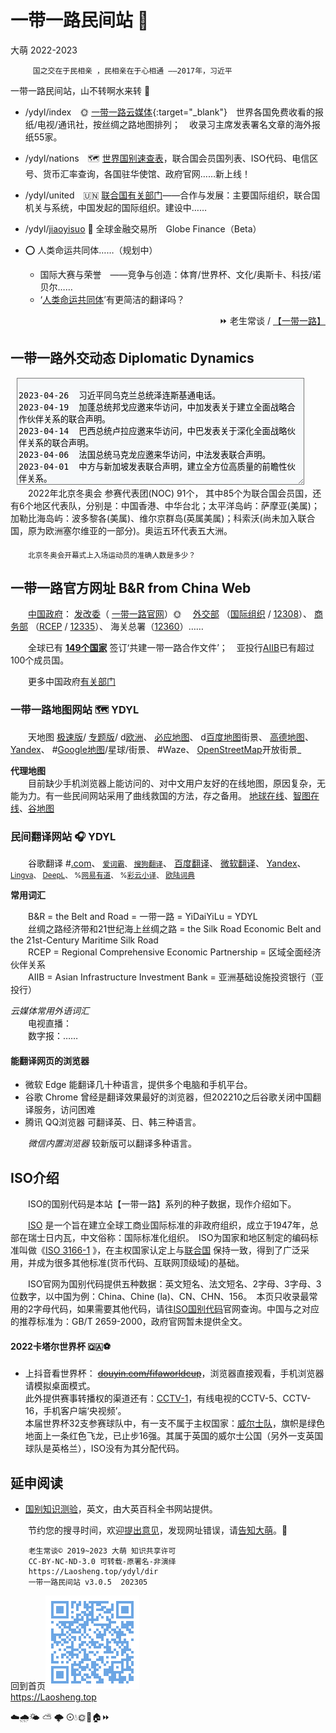 一带一路民间站 💃
=================
大萌	2022-2023

		 国之交在于民相亲 ，民相亲在于心相通 ——2017年，习近平

一带一路民间站，山不转啊水来转 🎵

+  /ydyl/index　🌞 [一带一路云媒体](index){:target="_blank"}　世界各国免费收看的报纸/电视/通讯社，按丝绸之路地图排列；　收录习主席发表署名文章的海外报纸55家。

+  /ydyl/nations　🗺 [世界国别速查表](nations)，联合国会员国列表、ISO代码、电信区号、货币汇率查询，各国驻华使馆、政府官网……新上线！

+  /ydyl/united　🇺🇳 [联合国有关部门](united)——合作与发展：主要国际组织，联合国机关与系统，中国发起的国际组织。建设中……

+  /ydyl/[jiaoyisuo](jiaoyisuo) 💱 全球金融交易所　Globe Finance（Beta）

+  ⭕ 人类命运共同体……（规划中）　
   + 国际大赛与荣誉　——竞争与创造：体育/世界杯、文化/奥斯卡、科技/诺贝尔……
   + ‘[人类命运共同体](union_of_human_fate)’有更简洁的翻译吗？

<div align="right">
	⏩ 老生常谈
/	<a href="https://Laosheng.top/ydyl/dir" target="_top">【一带一路】</a>
</div>

一带一路外交动态 Diplomatic Dynamics
-----------------------------------
<!-- word-break:keep-all; -->
<textarea rows=10 cols=81 readonly="readonly" style="background-color:#F6F8FA;
margin-left:2%;  width:90%; overflow:scroll;  ">

2023-04-26	习近平同乌克兰总统泽连斯基通电话。
2023-04-19	加蓬总统邦戈应邀来华访问，中加发表关于建立全面战略合作伙伴关系的联合声明。
2023-04-14	巴西总统卢拉应邀来华访问，中巴发表关于深化全面战略伙伴关系的联合声明。
2023-04-06	法国总统马克龙应邀来华访问，中法发表联合声明。
2023-04-01	中方与新加坡发表联合声明，建立全方位高质量的前瞻性伙伴关系。
2023-03-27	李强出席(海南)博鳌亚洲论坛，会见来华的：科特迪瓦总理阿希、西班牙首相桑切斯、新加坡总理李显龙、马来西亚总理安瓦尔、国际货币基金组织总裁格奥尔基耶娃等首脑。
2023-03-26	中美洲国家洪都拉斯与我国建立外交关系，断绝同台湾的所谓“外交关系”。
2023-03-20	习近平抵达莫斯科开始对俄罗斯进行国事访问。
2023-03-10	在中方支持下，沙特和伊朗在北京举行对话，同意恢复双方外交关系。
2023-03-01	习近平同来华进行国事访问的白俄罗斯总统卢卡申科举行会谈。
2023-02-24	中国发表《关于政治解决乌克兰危机的中国立场》。
2023-02-14	伊朗总统莱希访问中国，双方发表联合声明。
2023-02-10	柬埔寨首相洪森来华访问，双方发表关于构建新时代中柬命运共同体的联合声明。
2023-01-06	土库曼斯坦总统谢尔达尔·别尔德穆哈梅多夫来华访问，提升为全面战略伙伴关系。

2022-12-07	习近平抵达沙特利雅得进行国事访问，并出席首届中国—阿拉伯国家峰会。
2022-11-17	习近平抵达泰国曼谷出席 APEC（亚太经合组织）会议。
2022-11-14	习近平抵达印度尼西亚巴厘岛出席G20峰会。
2022-11-0	(上海)中国进口博览会开幕。
2022-10/11	越共书记阮富仲、巴基斯坦总理夏巴兹、德国总理朔尔茨先后率团来华访问。
2022-09---	习近平主席出访哈萨克斯坦、乌兹别克斯坦，出席上合组织元首理事会。
2022-03-23	中国同马拉维(非洲东南部，ISO代码MW)签订一带一路谅解备忘录，签约国增至149。
2022-02-14	中国同墨西哥建交50周年，互致贺电。
2022-02-07	中国同阿根廷深化全面战略合作伙伴关系，发表联合声明，签约国增至148。
2022-02-05	晚八点在北京鸟巢举行冬奥会开幕式，85个国家和6个地区(合91个)的参赛代表团入场。
2022-01-25	中国同中亚五国（五个斯坦）建交30周年，视频峰会。
2022-01---	中国同乌克兰、白俄罗斯、以色列建交30周年，互致贺电。
2022-01-01	RCEP 生效！
</textarea>
<br>
　　2022年北京冬奥会 参赛代表团(NOC) 91个， 其中85个为联合国会员国，还有6个地区代表队，分别是：中国香港、中华台北；太平洋岛屿：萨摩亚(美属)；加勒比海岛屿：波多黎各(美属)、维尔京群岛(英属美属)；科索沃(尚未加入联合国，原为欧洲塞尔维亚的一部分)。奥运五环代表五大洲。

　　<sub>北京冬奥会开幕式上入场运动员的准确人数是多少？</sub>


一带一路官方网址 B&R from China Web
----------------------------------

　　<a target="_blank" title="中华人民共和国中央人民政府" href="http://www.gov.cn">中国政府</a>：
<a target="_blank" title="国务院发展和改革委员会" href="https://www.ndrc.gov.cn">发改委</a>（
<a target="_blank" href="https://www.yidaiyilu.gov.cn/yw.htm" title="一带一路 > 要闻">一带一路官网</a>）🌞　
<a target="_blank" title="首页>外交动态>重要新闻 " href="https://www.mfa.gov.cn/zyxw/">外交部</a>
（<a target="_blank" title="首页>国家和组织>国际和地区组织" href="https://www.mfa.gov.cn/web/gjhdq_676201/gjhdqzz_681964/">国际组织</a> /
<a target="_blank" title="+86-10-12308 全球领事保护与服务应急热线" href="http://cs.mfa.gov.cn">12308</a>）、
<a target="_blank" title="商务部>公共服务资源平台，进出口统计数据" href="http://opendata.mofcom.gov.cn/front/data/?t=1">商务部</a>
（<a target="_blank" title="中国自由贸易区服务网" href="http://fta.mofcom.gov.cn/">RCEP</a> /
<a target="_blank" title="+86-10-12335 中国外经贸企业服务网" href="http://12335.mofcom.gov.cn">12335</a>）、
海关总署（<a target="_blank" title="互联网+海关，海关服务热线" href="http://online.customs.gov.cn/">12360</a>）……
<!-- <a target="_blank" title="出入境与签证咨询" href="https://www.nia.gov.cn/Enquiry">国家移民管理局</a>（12367 ）-->

　　全球已有 <a target="_blank" title="截至2022年8月，一带一路官网数据" href="https://www.yidaiyilu.gov.cn/xwzx/roll/77298.htm"><b>149个国家</b></a> 签订‘共建一带一路合作文件’；　亚投行<a target="_blank" title="亚洲基础设施投资银行" href="https://www.aiib.org/">AIIB</a>已有超过100个成员国。

　　更多中国政府<a title="有关部门服务大全" href="../fuwu">有关部门</a>


<h3 id=ditu>一带一路地图网站 🗺 YDYL</h3>
　　天地图
<a target="_blank" title="国家地理信息公共服务平台 传统版" href="https://map.tianditu.gov.cn/2020/">极速版</a>/
<a target="_blank" title="在菜单中选择 丝绸之路" href="https://zhfw.tianditu.gov.cn/">专题版</a>/
d<a target="_blank" title="天地图欧洲区域，限桌面访问" href="https://map.tianditu.gov.cn/share/3ab5d295b5d04152b51e6c54d4e358c5/">欧洲</a>、
<a target="_blank" title="微软必应的地图网站，全球中文地图" href="https://cn.bing.com/maps">必应地图</a>、
d<a target="_blank" title="%排斥手机，请用桌面模式浏览" href="https://map.baidu.com/@12340000,4001000,6z">百度地图</a>街景、
<a target="_blank" href="https://amap.com/place/B01370T819" title="阿里巴巴旗下">高德地图</a>、
<a target="_blank" title="俄罗斯地图，en" href="https://yandex.com/maps/?ll=90.000000%2C25.000000&amp;z=3">Yandex</a>、
#<a target="_blank" title="最牛地图！网址定位经纬度" href="https://www.google.com/maps/@27,100,3z">Google地图</a>/星球/街景、
#Waze、
<a target="_blank" title="用户上传的街景照片" href="https://www.openstreetmap.org/">OpenStreetMap</a>开放街景_  

**代理地图**  
　　目前缺少手机浏览器上能访问的、对中文用户友好的在线地图，原因复杂，无能为力。有一些民间网站采用了曲线救国的方法，存之备用。
 	[地球在线](https://www.earthol.com)、[智图在线](http://maps.bimw.cn/geoq/)、[谷地图](http://www.gditu.net/)  


<h3 id=fanyi>民间翻译网站 🎧 YDYL</h3>
　　谷歌翻译
#<a target="_blank" title="Google翻译全球站，202208关闭中国站" href="https://translate.google.com">.com</a>、
<small>
<a target="_blank" title="曾经和谷歌联手的金山词霸" href="https://www.iciba.com/fy">爱词霸</a>、
<a target="_blank" title="API开放" href="https://fanyi.sogou.com">搜狗翻译</a></small>、
<a target="_blank" title="网址可确定语言种类" href="https://fanyi.baidu.com">百度翻译</a>、
<a target="_blank" title="看看效果" href="https://cn.bing.com/translator">微软翻译</a>、
<a target="_blank" title="俄罗斯网站，英文界面" href="https://translate.yandex.com">Yandex</a>、<small>
<a target="_blank" title="欧洲Lingva翻译，Vivaldi浏览器合作伙伴" href="https://lingvaNex.com/demo/">Lingva</a>、
<a target="_blank" title="深度翻译，来自德国科隆" href="https://www.deepl.com/translator">DeepL</a>、
%<a target="_blank" title="不兼容Fx古典浏览器" href="http://fanyi.youdao.com">网易有道</a>、
%<a target="_blank" title="不兼容Fx古典浏览器，提供浏览器插件" href="https://fanyi.caiyunapp.com/">彩云小译</a>、
<a target="_blank" title="提供本地软件" href="https://dict.eudic.net">欧陆词典</a>
</small>

**常用词汇**

　　B&R  = the Belt and Road = 一带一路 = YiDaiYiLu = YDYL  
　　丝绸之路经济带和21世纪海上丝绸之路 = the Silk Road Economic Belt and the 21st-Century Maritime Silk Road  
　　RCEP = Regional Comprehensive Economic Partnership = 区域全面经济伙伴关系  
　　AIIB = Asian Infrastructure Investment Bank = 亚洲基础设施投资银行（亚投行）  

*云媒体常用外语词汇*  
　　电视直播：  
　　数字报：……

<h4>能翻译网页的浏览器</h4>

* 微软 Edge	能翻译几十种语言，提供多个电脑和手机平台。
* 谷歌 Chrome	曾经是翻译效果最好的浏览器，但202210之后谷歌关闭中国翻译服务，访问困难
* 腾讯 QQ浏览器	可翻译英、日、韩三种语言。

　　*微信内置浏览器* 较新版可以翻译多种语言。


ISO介绍
-------

　　ISO的国别代码是本站【一带一路】系列的种子数据，现作介绍如下。

　　[ISO](https://www.iso.org/popular-standards.html) 是一个旨在建立全球工商业国际标准的非政府组织，成立于1947年，总部在瑞士日内瓦，中文俗称：国际标准化组织。　ISO为国家和地区制定的编码标准叫做《[ISO 3166-1](https://www.iso.org/iso-3166-country-codes.html) 》，在主权国家认定上与[联合国](https://www.un.org/zh/about-us/member-states) 保持一致，得到了广泛采用，并成为很多其他标准(货币代码、互联网顶级域)的基础。

　　ISO官网为国别代码提供五种数据：英文短名、法文短名、2字母、3字母、3位数字，以中国为例：China、Chine (la)、CN、CHN、156。　本页只收录最常用的2字母代码，如果需要其他代码，请往[ISO国别代码](https://www.iso.org/obp/ui/#search/code/)官网查询。中国与之对应的推荐标准为：GB/T 2659-2000，政府官网暂未提供全文。


<h4>2022卡塔尔世界杯 🇶🇦⚽</h4>

*	上抖音看世界杯： ~~[douyin.com/fifaworldcup](https://www.douyin.com/fifaworldcup "已结束")~~，浏览器直接观看，手机浏览器请模拟桌面模式。  
	此外提供赛事转播权的渠道还有：[CCTV-1](https://worldcup.cctv.com/2022/schedule/)，有线电视的CCTV-5、CCTV-16，手机客户端‘央视频’。  
	本届世界杯32支参赛球队中，有一支不属于主权国家：[威尔士队](https://worldcup.cctv.com/2022/team/44907/)，旗帜是绿色地面上一条红色飞龙，已止步16强。其属于英国的威尔士公国（另外一支英国球队是英格兰），ISO没有为其分配代码。


延申阅读
--------

*	[国别知识测验](https://www.britannica.com/quiz/the-country-quiz)，英文，由大英百科全书网站提供。


　　节约您的搜寻时间，欢迎<a title="Contact me" href="https://laosheng.top/c/author">提出意见</a>，发现网址错误，请<a title="无需注册，直接留言" href="https://xoyondo.com/ap/HPr7pBG7mOPIUGZ">告知大萌</a>。🙇

```
	老生常谈© 2019~2023 大萌 知识共享许可
	CC-BY-NC-ND-3.0	可转载-原署名-非演绎
	https://Laosheng.top/ydyl/dir
	一带一路民间站 v3.0.5	202305
```

回到首页<a href=".." title="返回老生常谈首页"><img src="../indexQR-Blue.png" /></a>  
https://Laosheng.top  
<!-- Global site tag (gtag.js) - Google Analytics -->
<script async src="https://www.googletagmanager.com/gtag/js?id=UA-179794713-1"></script>
<script>  window.dataLayer = window.dataLayer || [];
  function gtag(){dataLayer.push(arguments);}
  gtag('js', new Date());  gtag('config', 'UA-179794713-1');
</script>
☁️🌧️🌤 ⛅ 🌩 ⊙💧🌞💃🏠⏩
